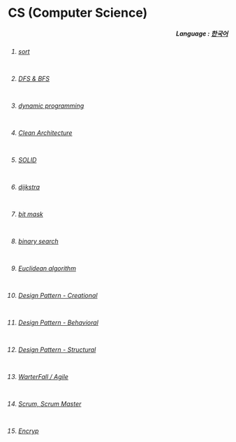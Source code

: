 # CS (Computer Science)

<div align="right">
  <h5>
    Language : 
    <a href="README.md">한국어</a> 
  </h5>
</div>

<h6>  
  
1. <a href="jp/1 - 정렬.md">sort</a> 
 
<br> 

2. <a href="jp/2 - DFS & BFS.md">DFS & BFS</a> <br>

<br>

3. <a href="jp/3 - 동적 계획법.md">dynamic programming </a>

<br>

4. <a href="jp/4 - clean architecture.md">Clean Architecture</a>

<br>

5. <a href="jp/5 - SOLID 원칙.md">SOLID</a> 

<br>

6. <a href="jp/6 - 다익스트라.md">dijkstra</a> 

<br>

7. <a href="jp/7 - 비트마스크.md">bit mask</a> 

<br>

8. <a href="jp/8 - 이분 탐색.md">binary search</a> 
 
<br>

9. <a href="jp/9 - 유클리드 호제법.md">Euclidean algorithm</a> 

<br>
  
10. <a href="jp/10 - 디자인 패턴(생성).md">Design Pattern - Creational</a>

<br>

11. <a href="jp/11 - 디자인 패턴(행위).md">Design Pattern - Behavioral</a>
  
<br>
  
12. <a href="jp/12 - 디자인 패턴(구조).md">Design Pattern - Structural</a>

<br>

13. <a href="jp/13 - 폭포수(WarterFall)and애자일(Agile).md">WarterFall / Agile</a> 

<br>

14. <a href="jp/14 - ScrumAndScrumMaster.md">Scrum, Scrum Master</a>

<br>

15. <a href="jp/15 - 암호화.md">Encryp</a>

</h6> 
